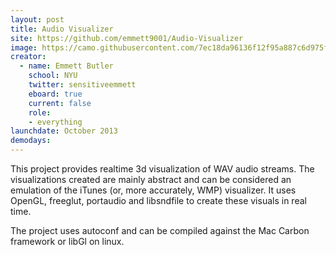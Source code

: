 ```yaml
---
layout: post
title: Audio Visualizer
site: https://github.com/emmett9001/Audio-Visualizer
image: https://camo.githubusercontent.com/7ec18da96136f12f95a887c6d975fa26302fc4f6/687474703a2f2f32342e6d656469612e74756d626c722e636f6d2f32356333393838386163313539393961366338316539623566373135356630652f74756d626c725f6d666569746775365549317162656164786f315f313238302e676966
creator:
  - name: Emmett Butler
    school: NYU
    twitter: sensitiveemmett
    eboard: true
    current: false
    role:
    - everything
launchdate: October 2013
demodays:
---
```

This project provides realtime 3d visualization of WAV audio streams. The visualizations created are mainly abstract and can be considered an emulation of the iTunes (or, more accurately, WMP) visualizer. It uses OpenGL, freeglut, portaudio and libsndfile to create these visuals in real time.

The project uses autoconf and can be compiled against the Mac Carbon framework or libGl on linux.